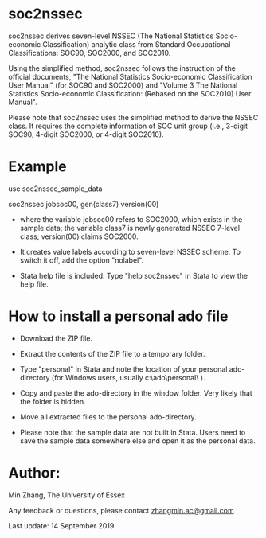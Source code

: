 # soc2nssec
soc2nssec derives seven-level NSSEC (The National Statistics Socio-economic Classification) analytic class from Standard Occupational Classifications: SOC90, SOC2000, and SOC2010. 

Using the simplified method, soc2nssec follows the instruction of the official documents, "The National Statistics Socio-economic Classification User Manual" (for SOC90 and SOC2000) and "Volume 3 The National Statistics Socio-economic Classification: (Rebased on the SOC2010) User Manual".

Please note that soc2nssec uses the simplified method to derive the NSSEC class. It requires the complete information of SOC unit group (i.e., 3-digit SOC90, 4-digit SOC2000, or 4-digit SOC2010). 


# Example
use soc2nssec_sample_data

soc2nssec jobsoc00, gen(class7) version(00)

* where the variable jobsoc00 refers to SOC2000, which exists in the sample data; the variable class7 is newly generated NSSEC 7-level class; version(00) claims SOC2000. 

* It creates value labels according to seven-level NSSEC scheme. To switch it off, add the option "nolabel".

* Stata help file is included. Type "help soc2nssec" in Stata to view the help file.

# How to install a personal ado file
* Download the ZIP file.

* Extract the contents of the ZIP file to a temporary folder.

* Type "personal" in Stata and note the location of your personal ado-directory (for Windows users, usually c:\ado\personal\ ).

* Copy and paste the ado-directory in the window folder. Very likely that the folder is hidden.

* Move all extracted files to the personal ado-directory.

* Please note that the sample data are not built in Stata. Users need to save the sample data somewhere else and open it as the personal data.
 

# Author:
Min Zhang, The University of Essex

Any feedback or questions, please contact zhangmin.ac@gmail.com

Last update: 14 September 2019
